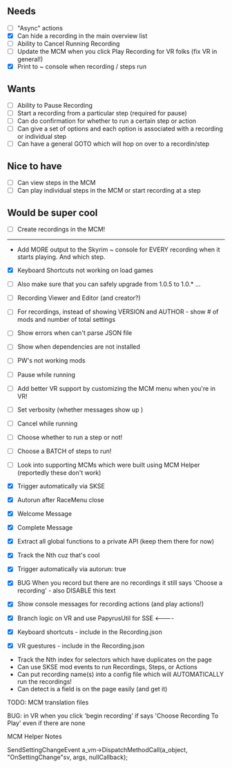 ## Needs

- [ ] "Async" actions
- [x] Can hide a recording in the main overview list
- [ ] Ability to Cancel Running Recording
- [ ] Update the MCM when you click Play Recording for VR folks (fix VR in general!)
- [x] Print to ~ console when recording / steps run

## Wants

- [ ] Ability to Pause Recording
- [ ] Start a recording from a particular step (required for pause)
- [ ] Can do confirmation for whether to run a certain step or action
- [ ] Can give a set of options and each option is associated with a recording or individual step
- [ ] Can have a general GOTO which will hop on over to a recordin/step

## Nice to have

- [ ] Can view steps in the MCM
- [ ] Can play individual steps in the MCM or start recording at a step

## Would be super cool

- [ ] Create recordings in the MCM!

---

- Add MORE output to the Skyrim ~ console for EVERY recording when it starts playing. And which step.

- [x] Keyboard Shortcuts not working on load games
- [ ] Also make sure that you can safely upgrade from 1.0.5 to 1.0.* ...

- [ ] Recording Viewer and Editor (and creator?)
- [ ] For recordings, instead of showing VERSION and AUTHOR - show # of mods and number of total settings

- [ ] Show errors when can't parse JSON file

- [ ] Show when dependencies are not installed
- [ ] PW's not working mods
- [ ] Pause while running
- [ ] Add better VR support by customizing the MCM menu when you're in VR!
- [ ] Set verbosity (whether messages show up )
- [ ] Cancel while running
- [ ] Choose whether to run a step or not!
- [ ] Choose a BATCH of steps to run!
- [ ] Look into supporting MCMs which were built using MCM Helper (reportedly these don't work)

- [x] Trigger automatically via SKSE
- [x] Autorun after RaceMenu close
- [x] Welcome Message
- [x] Complete Message
- [x] Extract all global functions to a private API (keep them there for now)
- [x] Track the Nth cuz that's cool
- [x] Trigger automatically via autorun: true
- [x] BUG When you record but there are no recordings it still says 'Choose a recording' - also DISABLE this text
- [x] Show console messages for recording actions (and play actions!)
- [x] Branch logic on VR and use PapyrusUtil for SSE <----
- [x] Keyboard shortcuts - include in the Recording.json
- [x] VR guestures - include in the Recording.json


- Track the Nth index for selectors which have duplicates on the page
- Can use SKSE mod events to run Recordings, Steps, or Actions
- Can put recording name(s) into a config file which will AUTOMATICALLY run the recordings!
- Can detect is a field is on the page easily (and get it)

TODO: MCM translation files

BUG: in VR when you click 'begin recording' if says 'Choose Recording To Play' even if there are none


MCM Helper Notes

SendSettingChangeEvent
a_vm->DispatchMethodCall(a_object, "OnSettingChange"sv, args, nullCallback);